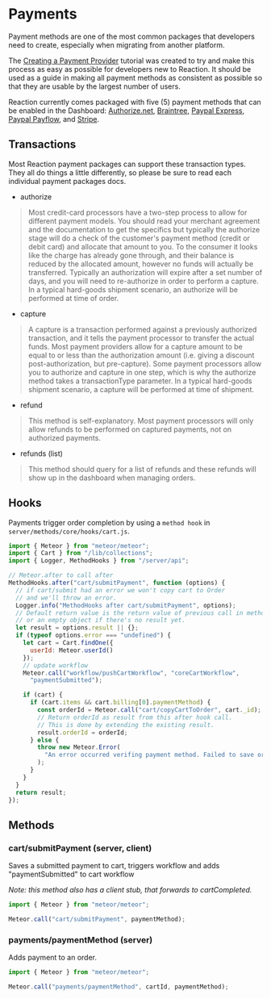 # Payments

Payment methods are one of the most common packages that developers need to create, especially when migrating from another platform.

The [Creating a Payment Provider](/developer/tutorial/creating-a-payment-provider-plugin.md) tutorial was created to try and make this process as easy as possible for developers new to Reaction. It should be used as a guide in making all payment methods as consistent as possible so that they are usable by the largest number of users.

Reaction currently comes packaged with five (5) payment methods that can be enabled in the Dashboard: [Authorize.net](/developer/packages/payments/authnet.md), [Braintree](/developer/packages/payments/braintree.md), [Paypal Express](/developer/packages/payments/paypal.md), [Paypal Payflow](/developer/packages/payments/paypal.md), and [Stripe](/developer/packages/payments/stripe.md).

## Transactions

Most Reaction payment packages can support these transaction types. They all do things a little differently, so please be sure to read each individual payment packages docs.

- authorize

> Most credit-card processors have a two-step process to allow for different payment models. You should read your merchant agreement and the documentation to get the specifics but typically the authorize stage will do a check of the customer's payment method (credit or debit card) and allocate that amount to you. To the consumer it looks like the charge has already gone through, and their balance is reduced by the allocated amount, however no funds will actually be transferred. Typically an authorization will expire after a set number of days, and you will need to re-authorize in order to perform a capture. In a typical hard-goods shipment scenario, an authorize will be performed at time of order.

- capture

> A capture is a transaction performed against a previously authorized transaction, and it tells the payment processor to transfer the actual funds. Most payment providers allow for a capture amount to be equal to or less than the authorization amount (i.e. giving a discount post-authorization, but pre-capture). Some payment processors allow you to authorize and capture in one step, which is why the authorize method takes a transactionType parameter. In a typical hard-goods shipment scenario, a capture will be performed at time of shipment.

- refund

> This method is self-explanatory. Most payment processors will only allow refunds to be performed on captured payments, not on authorized payments.

- refunds (list)

> This method should query for a list of refunds and these refunds will show up in the dashboard when managing orders.

## Hooks

Payments trigger order completion by using a `method hook` in `server/methods/core/hooks/cart.js`.

```js
import { Meteor } from "meteor/meteor";
import { Cart } from "/lib/collections";
import { Logger, MethodHooks } from "/server/api";

// Meteor.after to call after
MethodHooks.after("cart/submitPayment", function (options) {
  // if cart/submit had an error we won't copy cart to Order
  // and we'll throw an error.
  Logger.info("MethodHooks after cart/submitPayment", options);
  // Default return value is the return value of previous call in method chain
  // or an empty object if there's no result yet.
  let result = options.result || {};
  if (typeof options.error === "undefined") {
    let cart = Cart.findOne({
      userId: Meteor.userId()
    });
    // update workflow
    Meteor.call("workflow/pushCartWorkflow", "coreCartWorkflow",
      "paymentSubmitted");

    if (cart) {
      if (cart.items && cart.billing[0].paymentMethod) {
        const orderId = Meteor.call("cart/copyCartToOrder", cart._id);
        // Return orderId as result from this after hook call.
        // This is done by extending the existing result.
        result.orderId = orderId;
      } else {
        throw new Meteor.Error(
          "An error occurred verifing payment method. Failed to save order."
        );
      }
    }
  }
  return result;
});
```

## Methods

### cart/submitPayment (server, client)

Saves a submitted payment to cart, triggers workflow and adds "paymentSubmitted" to cart workflow

*Note: this method also has a client stub, that forwards to cartCompleted.*

```js
import { Meteor } from "meteor/meteor";

Meteor.call("cart/submitPayment", paymentMethod);
```

### payments/paymentMethod (server)

Adds payment to an order.

```js
import { Meteor } from "meteor/meteor";

Meteor.call("payments/paymentMethod", cartId, paymentMethod);
```
